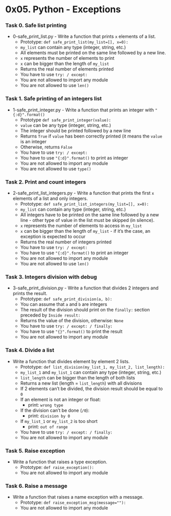 # 0x05. Python - Exceptions

### Task 0. Safe list printing
* 0-safe_print_list.py - Write a function that prints `x` elements of a list.
   * Prototype: `def safe_print_list(my_list=[], x=0):`
   * `my_list` can contain any type (integer, string, etc.)
   * All elements must be printed on the same line followed by a new line.
   * `x` represents the number of elements to print
   * `x` can be bigger than the length of `my_list`
   * Returns the real number of elements printed
   * You have to use `try: / except:`
   * You are not allowed to import any module
   * You are not allowed to use `len()`

### Task 1. Safe printing of an integers list
* 1-safe_print_integer.py - Write a function that prints an integer with `"{:d}".format()`
   * Prototype `def safe_print_integer(value):`
   * `value` can be any type (integer, string, etc.)
   * The integer should be printed followed by a new line
   * Returns `True` if `value` has been correctly printed (it means the `value` is an integer
   * Otherwise, returns `False`
   * You have to use `try: / except:`
   * You have to use `"{:d}".format()` to print as integer
   * You are not allowed to import any module
   * You are not allowed to use `type()`

### Task 2. Print and count integers
* 2-safe_print_list_integers.py - Write a function that prints the first `x` elements of a list and only integers.
   * Prototype: `def safe_print_list_integers(my_list=[], x=0):`
   * `my_list` can contain any type (integer, string, etc.)
   * All integers have to be printed on the same line followed by a new line - other type of value in the list must be skipped (in silence).
   * `x` represents the number of elements to access in `my_list`
   * `x` can be bigger than the length of `my_list` - if it’s the case, an exception is expected to occur
   * Returns the real number of integers printed
   * You have to use `try: / except:`
   * You have to use `"{:d}".format()` to print an integer
   * You are not allowed to import any module
   * You are not allowed to use `len()`

### Task 3. Integers division with debug
*  3-safe_print_division.py - Write a function that divides 2 integers and prints the result.
   * Prototype: `def safe_print_division(a, b):`
   * You can assume that `a` and `b` are integers
   * The result of the division should print on the `finally:` section preceded by `Inside result:`
   * Returns the value of the division, otherwise: `None`
   * You have to use `try: / except: / finally:`
   * You have to use `"{}".format()` to print the result
   * You are not allowed to import any module

### Task 4. Divide a list
* Write a function that divides element by element 2 lists.
   * Prototype: `def list_division(my_list_1, my_list_2, list_length):`
   * `my_list_1` and `my_list_1` can contain any type (integer, string, etc.)
   * `list_length` can be bigger than the length of both lists
   * Returns a new list (length = `list_length`) with all divisions
   * If 2 elements can’t be divided, the division result should be equal to `0`
   * If an element is not an integer or float:
      * print: `wrong type`
   * If the division can’t be done (`/0`):
      * print: `division by 0`
   * If `my_list_1` or `my_list_2` is too short
      * print: `out of range`
   * You have to use `try: / except: / finally:`
   * You are not allowed to import any module

### Task 5. Raise exception
* Write a function that raises a type exception.
   * Prototype: `def raise_exception():`
   * You are not allowed to import any module

### Task 6. Raise a message
* Write a function that raises a name exception with a message.
   * Prototype: `def raise_exception_msg(message=""):`
   * You are not allowed to import any module
